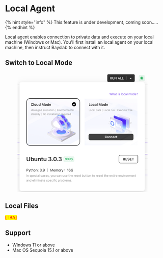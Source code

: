 # Local Agent

{% hint style="info" %}
This feature is under development, coming soon.....
{% endhint %}

Local agent enables connection to private data and execute on your local machine (Windows or Mac).  You'll first install an local agent on your local machine, then instruct Bayslab to connect with it.&#x20;

## Switch to Local Mode

<figure><img src="../.gitbook/assets/image (45).png" alt=""><figcaption></figcaption></figure>

## Local Files

<mark style="color:red;">\[TBA]</mark>

## Support

* Windows 11 or above
* Mac OS Sequoia 15.1 or above
